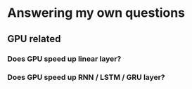 # Answering my own questions

## GPU related

### Does GPU speed up linear layer?

### Does GPU speed up RNN / LSTM / GRU layer?
